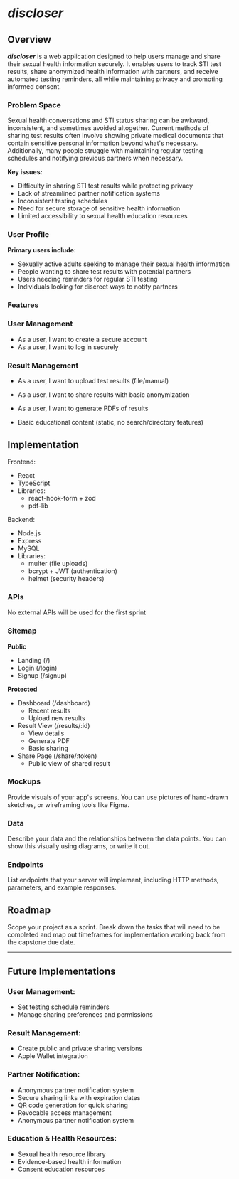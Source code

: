 # _discloser_

## Overview

**_discloser_** is a web application designed to help users manage and share their sexual health information securely. It enables users to track STI test results, share anonymized health information with partners, and receive automated testing reminders, all while maintaining privacy and promoting informed consent.

### Problem Space

Sexual health conversations and STI status sharing can be awkward, inconsistent, and sometimes avoided altogether. Current methods of sharing test results often involve showing private medical documents that contain sensitive personal information beyond what's necessary. Additionally, many people struggle with maintaining regular testing schedules and notifying previous partners when necessary.

**Key issues:**

- Difficulty in sharing STI test results while protecting privacy
- Lack of streamlined partner notification systems
- Inconsistent testing schedules
- Need for secure storage of sensitive health information
- Limited accessibility to sexual health education resources

### User Profile

**Primary users include:**

- Sexually active adults seeking to manage their sexual health information
- People wanting to share test results with potential partners
- Users needing reminders for regular STI testing
- Individuals looking for discreet ways to notify partners

### Features

### User Management

- As a user, I want to create a secure account
- As a user, I want to log in securely

### Result Management

- As a user, I want to upload test results (file/manual)
- As a user, I want to share results with basic anonymization
- As a user, I want to generate PDFs of results

- Basic educational content (static, no search/directory features)

## Implementation

Frontend:

- React
- TypeScript
- Libraries:
  - react-hook-form + zod
  - pdf-lib

Backend:

- Node.js
- Express
- MySQL
- Libraries:
  - multer (file uploads)
  - bcrypt + JWT (authentication)
  - helmet (security headers)

### APIs

No external APIs will be used for the first sprint

### Sitemap

**Public**

- Landing (/)
- Login (/login)
- Signup (/signup)

**Protected**

- Dashboard (/dashboard)
  - Recent results
  - Upload new results
- Result View (/results/:id)
  - View details
  - Generate PDF
  - Basic sharing
- Share Page (/share/:token)
  - Public view of shared result

### Mockups

Provide visuals of your app's screens. You can use pictures of hand-drawn sketches, or wireframing tools like Figma.

### Data

Describe your data and the relationships between the data points. You can show this visually using diagrams, or write it out.

### Endpoints

List endpoints that your server will implement, including HTTP methods, parameters, and example responses.

## Roadmap

Scope your project as a sprint. Break down the tasks that will need to be completed and map out timeframes for implementation working back from the capstone due date.

---

## Future Implementations

### User Management:

- Set testing schedule reminders
- Manage sharing preferences and permissions

### Result Management:

- Create public and private sharing versions
- Apple Wallet integration

### Partner Notification:

- Anonymous partner notification system
- Secure sharing links with expiration dates
- QR code generation for quick sharing
- Revocable access management
- Anonymous partner notification system

### Education & Health Resources:

- Sexual health resource library
- Evidence-based health information
- Consent education resources
